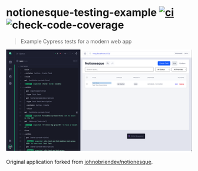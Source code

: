 # notionesque-testing-example [![ci](https://github.com/bahmutov/notionesque-testing-example/actions/workflows/ci.yml/badge.svg?branch=main)](https://github.com/bahmutov/notionesque-testing-example/actions/workflows/ci.yml) ![check-code-coverage](https://img.shields.io/badge/code--coverage-97.03%25-brightgreen)

> Example Cypress tests for a modern web app

![An example E2E test](./images/task.png)

Original application forked from [johnobriendev/notionesque](https://github.com/johnobriendev/notionesque).
